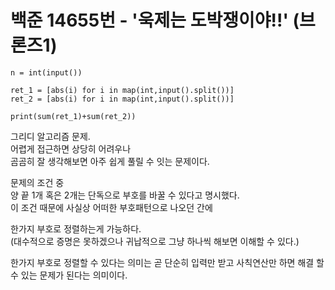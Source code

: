 # 백준 14655번 - '욱제는 도박쟁이야!!' (브론즈1)

```
n = int(input())

ret_1 = [abs(i) for i in map(int,input().split())]
ret_2 = [abs(i) for i in map(int,input().split())]

print(sum(ret_1)+sum(ret_2))
```

그리디 알고리즘 문제.  
어렵게 접근하면 상당히 어려우나  
곰곰히 잘 생각해보면 아주 쉽게 풀릴 수 잇는 문제이다.  

문제의 조건 중  
양 끝 1개 혹은 2개는 단독으로 부호를 바꿀 수 있다고 명시했다.  
이 조건 때문에 사실상 어떠한 부호패턴으로 나오던 간에  

한가지 부호로 정렬하는게 가능하다.  
(대수적으로 증명은 못하겠으나 귀납적으로 그냥 하나씩 해보면 이해할 수 있다.)

한가지 부호로 정렬할 수 있다는 의미는 곧
단순히 입력만 받고 사칙연산만 하면 해결 할 수 있는 문제가 된다는 의미이다.  
